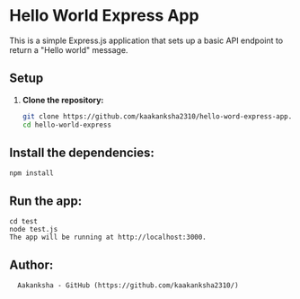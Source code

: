 # Hello World Express App

This is a simple Express.js application that sets up a basic API endpoint to return a "Hello world" message.

## Setup

1. **Clone the repository:**
   ```sh
   git clone https://github.com/kaakanksha2310/hello-word-express-app.git
   cd hello-world-express
## Install the dependencies:
    npm install
  
 ## Run the app:
    cd test
    node test.js
    The app will be running at http://localhost:3000.
##  Author:
      Aakanksha - GitHub (https://github.com/kaakanksha2310/)



